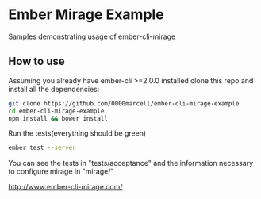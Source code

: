 # Ember Mirage Example

Samples demonstrating usage of ember-cli-mirage 

## How to use 
Assuming you already have ember-cli >=2.0.0 installed 
clone this repo and install all the dependencies:
```sh
git clone https://github.com/0000marcell/ember-cli-mirage-example
cd ember-cli-mirage-example
npm install && bower install
```

Run the tests(everything should be green)
```sh
ember test --server
```
You can see the tests in "tests/acceptance"
and the information necessary to configure mirage in "mirage/"

<http://www.ember-cli-mirage.com/>
